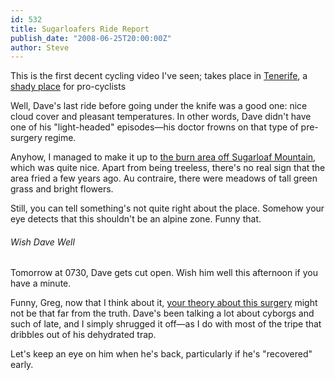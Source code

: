 ```yaml
---
id: 532
title: Sugarloafers Ride Report
publish_date: "2008-06-25T20:00:00Z"
author: Steve
---
```

  
This is the first decent cycling video I've seen; takes place in [Tenerife](http://tinyurl.com/47o4ba), a [shady place](http://boulderreport.bicycling.com/2007/06/index.html) for pro-cyclists

Well, Dave's last ride before going under the knife was a good one: nice cloud cover and pleasant temperatures. In other words, Dave didn't have one of his "light-headed" episodes—his doctor frowns on that type of pre-surgery regime.

Anyhow, I managed to make it up to [the burn area off Sugarloaf Mountain](http://www.flickr.com/photos/joshualawton/420722786/in/set-72157601025687779/), which was quite nice. Apart from being treeless, there's no real sign that the area fried a few years ago. Au contraire, there were meadows of tall green grass and bright flowers.

Still, you can tell something's not quite right about the place. Somehow your eye detects that this shouldn't be an alpine zone. Funny that.

###### Wish Dave Well

Tomorrow at 0730, Dave gets cut open. Wish him well this afternoon if you have a minute.

Funny, Greg, now that I think about it, [your theory about this surgery](http://www.flagstafffrenzy.org/2008/06/25/sugarloafers-ride-report#comment-770) might not be that far from the truth. Dave's been talking a lot about cyborgs and such of late, and I simply shrugged it off—as I do with most of the tripe that dribbles out of his dehydrated trap.

Let's keep an eye on him when he's back, particularly if he's "recovered" early.
